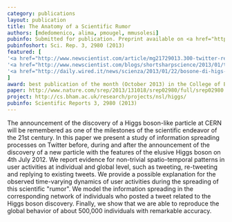 ```yaml
---
category: publications
layout: publication
title: The Anatomy of a Scientific Rumor
authors: [mdedomenico, alima, pmougel, mmusolesi]
pubinfo: Submitted for publication. Preprint available on <a href="http://arxiv.org/abs/1301.2952">arXiv</a>.
pubinfoshort: Sci. Rep. 3, 2980 (2013)
featured: [
'<a href="http://www.newscientist.com/article/mg21729013.300-twitter-reveals-how-higgs-gossip-reached-fever-pitch.html">New Scientist</a>',
'<a href="http://www.newscientist.com/blogs/shortsharpscience/2013/01/twitter-higgs-gossip.html">New Scientist Blog</a>',
'<a href="http://daily.wired.it/news/scienza/2013/01/22/bosone-di-higs-su-twitter-373939.html",>Wired Italia</a>', 
]
award: best publication of the month (October 2013) in the College of Enginnering, University of Birmingham
paper: http://www.nature.com/srep/2013/131018/srep02980/full/srep02980.html
project: http://cs.bham.ac.uk/research/projects/nsl/higgs/
pubinfo: Scientific Reports 3, 2980 (2013)
---
```

The announcement of the discovery of a Higgs boson-like particle at CERN will
be remembered as one of the milestones of the scientific endeavor of the 21st
century. In this paper we present a study of information spreading processes on
Twitter before, during and after the announcement of the discovery of a new
particle with the features of the elusive Higgs boson on 4th July 2012. We
report evidence for non-trivial spatio-temporal patterns in user activities at
individual and global level, such as tweeting, re-tweeting and replying to
existing tweets. We provide a possible explanation for the observed
time-varying dynamics of user activities during the spreading of this
scientific "rumor". We model the information spreading in the corresponding
network of individuals who posted a tweet related to the Higgs boson discovery.
Finally, we show that we are able to reproduce the global behavior of about
500,000 individuals with remarkable accuracy. 
